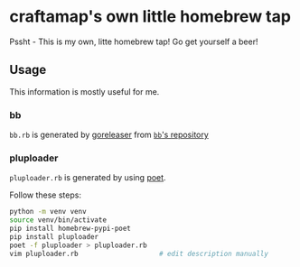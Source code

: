 # craftamap's own little homebrew tap

Pssht - This is my own, litte homebrew tap! Go get yourself a beer!

## Usage

This information is mostly useful for me. 

### bb

`bb.rb` is generated by [goreleaser](https://github.com/goreleaser/goreleaser) from [`bb`'s repository](https://github.com/craftamap/bb)

### pluploader

`pluploader.rb` is generated by using [poet](https://github.com/tdsmith/homebrew-pypi-poet).

Follow these steps:

```bash
python -m venv venv
source venv/bin/activate
pip install homebrew-pypi-poet
pip install pluploader
poet -f pluploader > pluploader.rb
vim pluploader.rb                    # edit description manually
```

